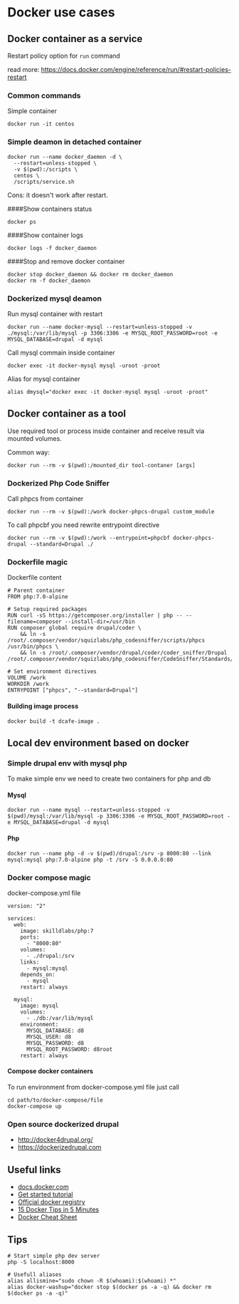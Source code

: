 # Docker use cases
## Docker container as a service

Restart policy option for `run` command

read more: https://docs.docker.com/engine/reference/run/#restart-policies-restart

### Common commands
Simple container
```
docker run -it centos
```

### Simple deamon in detached container
```
docker run --name docker_daemon -d \
  --restart=unless-stopped \
  -v $(pwd):/scripts \
  centos \
  /scripts/service.sh
```
Cons: it doesn't work after restart.

####Show containers status
```
docker ps
```

####Show container logs
```
docker logs -f docker_daemon
```

####Stop and remove docker container
```
docker stop docker_daemon && docker rm docker_daemon
docker rm -f docker_daemon
```

### Dockerized mysql deamon
Run mysql container with restart
```
docker run --name docker-mysql --restart=unless-stopped -v ./mysql:/var/lib/mysql -p 3306:3306 -e MYSQL_ROOT_PASSWORD=root -e MYSQL_DATABASE=drupal -d mysql
```

Call mysql commain inside container
```
docker exec -it docker-mysql mysql -uroot -proot
```

Alias for mysql container
```
alias dmysql="docker exec -it docker-mysql mysql -uroot -proot"
```

## Docker container as a tool

Use required tool or process inside container and receive result via mounted volumes.

Common way:
```
docker run --rm -v $(pwd):/mounted_dir tool-contaner [args]
```
### Dockerized Php Code Sniffer

Call phpcs from container
```
docker run --rm -v $(pwd):/work docker-phpcs-drupal custom_module
```

To call phpcbf you need rewrite entrypoint directive
```
docker run --rm -v $(pwd):/work --entrypoint=phpcbf docker-phpcs-drupal --standard=Drupal ./
```

### Dockerfile magic

Dockerfile content
```
# Parent container
FROM php:7.0-alpine

# Setup required packages
RUN curl -sS https://getcomposer.org/installer | php -- --filename=composer --install-dir=/usr/bin
RUN composer global require drupal/coder \
    && ln -s /root/.composer/vendor/squizlabs/php_codesniffer/scripts/phpcs /usr/bin/phpcs \
    && ln -s /root/.composer/vendor/drupal/coder/coder_sniffer/Drupal /root/.composer/vendor/squizlabs/php_codesniffer/CodeSniffer/Standards/Drupal

# Set environment directives
VOLUME /work
WORKDIR /work
ENTRYPOINT ["phpcs", "--standard=Drupal"]
```

#### Building image process
```
docker build -t dcafe-image .
```

## Local dev environment based on docker
### Simple drupal env with mysql php
To make simple env we need to create two containers for php and db

#### Mysql
```
docker run --name mysql --restart=unless-stopped -v $(pwd)/mysql:/var/lib/mysql -p 3306:3306 -e MYSQL_ROOT_PASSWORD=root -e MYSQL_DATABASE=drupal -d mysql
```

#### Php
```
docker run --name php -d -v $(pwd)/drupal:/srv -p 8000:80 --link mysql:mysql php:7.0-alpine php -t /srv -S 0.0.0.0:80
```

### Docker compose magic

docker-compose.yml file
```
version: "2"

services:
  web:
    image: skilldlabs/php:7
    ports:
      - "8000:80"
    volumes:
      - ./drupal:/srv
    links:
      - mysql:mysql
    depends_on:
      - mysql
    restart: always

  mysql:
    image: mysql
    volumes:
      - ./db:/var/lib/mysql
    environment:
      MYSQL_DATABASE: d8
      MYSQL_USER: d8
      MYSQL_PASSWORD: d8
      MYSQL_ROOT_PASSWORD: d8root
    restart: always
```

#### Compose docker containers
To run environment from docker-compose.yml file just call
```
cd path/to/docker-compose/file
docker-compose up
```

### Open source dockerized drupal

* http://docker4drupal.org/
* https://dockerizedrupal.com

## Useful links
* [docs.docker.com](https://docs.docker.com/)
* [Get started tutorial](https://docs.docker.com/engine/getstarted/)
* [Official docker registry](https://hub.docker.com/)
* [15 Docker Tips in 5 Minutes](https://speakerdeck.com/bmorearty/15-docker-tips-in-5-minutes)
* [Docker Cheat Sheet](https://github.com/wsargent/docker-cheat-sheet)

## Tips

```
# Start simple php dev server
php -S localhost:8000

# Usefull aliases
alias allismine="sudo chown -R $(whoami):$(whoami) *"
alias docker-washup="docker stop $(docker ps -a -q) && docker rm $(docker ps -a -q)"
```

